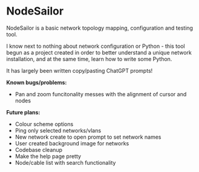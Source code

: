 # NodeSailor

NodeSailor is a basic network topology mapping, configuration and testing tool.  

I know next to nothing about network configuration or Python - this tool begun as a project created in order to better understand a unique network installation, and at the same time, learn how to write some Python.

It has largely been written copy/pasting ChatGPT prompts!    


**Known bugs/problems:**
- Pan and zoom funcitonality messes with the alignment of cursor and nodes

**Future plans:**
* Colour scheme options
* Ping only selected networks/vlans
* New network create to open prompt to set network names
* User created background image for networks
* Codebase cleanup
* Make the help page pretty
* Node/cable list with search functionality
  

